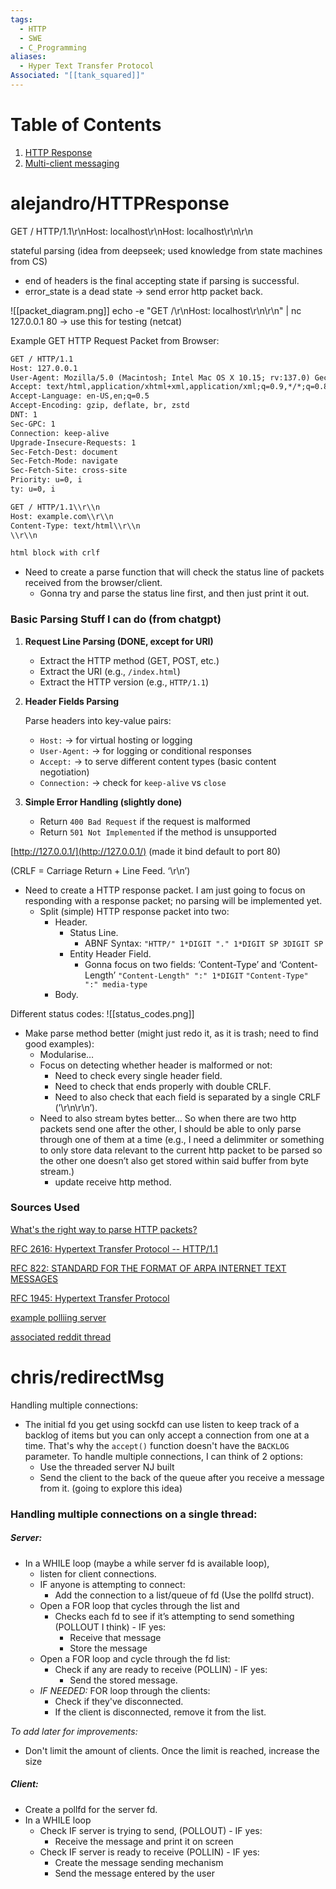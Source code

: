```yaml
---
tags:
  - HTTP
  - SWE
  - C_Programming
aliases:
  - Hyper Text Transfer Protocol
Associated: "[[tank_squared]]"
---
```


# Table of Contents
1. [HTTP Response](#alejandro/HTTPResponse)
2. [Multi-client messaging](#chris/redirectMsg)
# alejandro/HTTPResponse

GET / HTTP/1.1\r\nHost: localhost\r\nHost: localhost\r\n\r\n

stateful parsing (idea from deepseek; used knowledge from state machines from CS)

- end of headers is the final accepting state if parsing is successful.
- error_state is a dead state → send error http packet back.

![[packet_diagram.png]]
echo -e "GET /\r\nHost: localhost\r\n\r\n" | nc 127.0.0.1 80 → use this for testing (netcat)

Example GET HTTP Request Packet from Browser:

```html
GET / HTTP/1.1
Host: 127.0.0.1
User-Agent: Mozilla/5.0 (Macintosh; Intel Mac OS X 10.15; rv:137.0) Gecko/20100101 Firefox/137.0
Accept: text/html,application/xhtml+xml,application/xml;q=0.9,*/*;q=0.8
Accept-Language: en-US,en;q=0.5
Accept-Encoding: gzip, deflate, br, zstd
DNT: 1
Sec-GPC: 1
Connection: keep-alive
Upgrade-Insecure-Requests: 1
Sec-Fetch-Dest: document
Sec-Fetch-Mode: navigate
Sec-Fetch-Site: cross-site
Priority: u=0, i
ty: u=0, i
```

```html
GET / HTTP/1.1\\r\\n  
Host: example.com\\r\\n  
Content-Type: text/html\\r\\n  
\\r\\n  

html block with crlf
```

- Need to create a parse function that will check the status line of packets received from the browser/client.
    - Gonna try and parse the status line first, and then just print it out.

### Basic Parsing Stuff I can do (from chatgpt)

1. **Request Line Parsing (DONE, except for URI)**
    
    - Extract the HTTP method (GET, POST, etc.)
    - Extract the URI (e.g., `/index.html`)
    - Extract the HTTP version (e.g., `HTTP/1.1`)
2. **Header Fields Parsing**
    
    Parse headers into key-value pairs:
    
    - `Host:` → for virtual hosting or logging
    - `User-Agent:` → for logging or conditional responses
    - `Accept:` → to serve different content types (basic content negotiation)
    - `Connection:` → check for `keep-alive` vs `close`
3. **Simple Error Handling (slightly done)**
    
    - Return `400 Bad Request` if the request is malformed
    - Return `501 Not Implemented` if the method is unsupported

[http://127.0.0.1/](http://127.0.0.1/) (made it bind default to port 80)

(CRLF = Carriage Return + Line Feed. ‘\r\n’)

- Need to create a HTTP response packet. I am just going to focus on responding with a response packet; no parsing will be implemented yet.
    - Split (simple) HTTP response packet into two:
        - Header.
            - Status Line.
                - ABNF Syntax: `"HTTP/" 1*DIGIT "." 1*DIGIT SP 3DIGIT SP`
            - Entity Header Field.
                - Gonna focus on two fields: ‘Content-Type’ and ‘Content-Length’ `"Content-Length" ":" 1*DIGIT` `"Content-Type" ":" media-type`
        - Body.

Different status codes:
![[status_codes.png]]

- Make parse method better (might just redo it, as it is trash; need to find good examples):
    - Modularise…
    - Focus on detecting whether header is malformed or not:
        - Need to check every single header field.
        - Need to check that ends properly with double CRLF.
        - Need to also check that each field is separated by a single CRLF (’\r\n\r\n’).
    - Need to also stream bytes better… So when there are two http packets send one after the other, I should be able to only parse through one of them at a time (e.g., I need a delimmiter or something to only store data relevant to the current http packet to be parsed so the other one doesn’t also get stored within said buffer from byte stream.)
        - update receive http method.

### Sources Used
[What's the right way to parse HTTP packets?](https://stackoverflow.com/questions/17460819/whats-the-right-way-to-parse-http-packets)

[RFC 2616: Hypertext Transfer Protocol -- HTTP/1.1](https://www.rfc-editor.org/rfc/rfc2616)

[RFC 822: STANDARD FOR THE FORMAT OF ARPA INTERNET TEXT MESSAGES](https://datatracker.ietf.org/doc/html/rfc822#section-4)

[RFC 1945: Hypertext Transfer Protocol](https://datatracker.ietf.org/doc/html/rfc1945#page-21)

[example polliing server](https://github.com/64/hh/tree/master)

[associated reddit thread](https://www.reddit.com/r/C_Programming/comments/7bnscf/multithreaded_epoll_server_design/)

# chris/redirectMsg
Handling multiple connections:
- The initial fd you get using sockfd can use listen to keep track of a backlog of items but you can only accept a connection from one at a time. That's why the `accept()` function doesn't have the `BACKLOG` parameter. 
  To handle multiple connections, I can think of 2 options:
	- Use the threaded server NJ built
	- Send the client to the back of the queue after you receive a message from it. (going to explore this idea)


### Handling multiple connections on a single thread:
##### **Server:**
- In a WHILE loop (maybe a while server fd is available loop), 
	- listen for client connections.
    - IF anyone is attempting to connect:
	    - Add the connection to a list/queue of fd (Use the pollfd struct).
    - Open a FOR loop that cycles through the list and 
	    - Checks each fd to see if it’s attempting to send something (POLLOUT I think) - IF yes:
	        - Receive that message
	        - Store the message
    - Open a FOR loop and cycle through the fd list:
        - Check if any are ready to receive (POLLIN) - IF yes:
		    - Send the stored message.
	- *IF NEEDED:* FOR loop through the clients:
		- Check if they've disconnected.
		- If the client is disconnected, remove it from the list.

*To add later for improvements:*
- Don't limit the amount of clients. Once the limit is reached, increase the size

##### **Client**:
- Create a pollfd for the server fd. 
- In a WHILE loop
	- Check IF server is trying to send, (POLLOUT) - IF yes:
		- Receive the message and print it on screen
	- Check IF server is ready to receive (POLLIN) - IF yes:
		- Create the message sending mechanism
		- Send the message entered by the user
